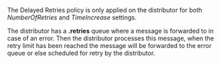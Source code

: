 The Delayed Retries policy is only applied on the distributor for both *NumberOfRetries* and *TimeIncrease* settings.

The distributor has a **.retries** queue where a message is forwarded to in case of an error. Then the distributor processes this message, when the retry limit has been reached the message will be forwarded to the error queue or else scheduled for retry by the distributor.

